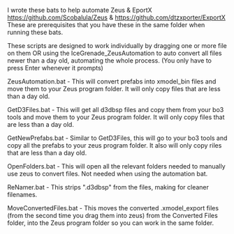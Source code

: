 I wrote these bats to help automate Zeus & EportX
https://github.com/Scobalula/Zeus & https://github.com/dtzxporter/ExportX
These are prerequisites that you have these in the same folder when running these bats.

These scripts are designed to work individually by dragging one or more file on them OR using the IceGrenade_ZeusAutomation to auto convert all files newer than a day old, automating the whole process. (You only have to press Enter whenever it prompts)

ZeusAutomation.bat - This will convert prefabs into xmodel_bin files and move them to your Zeus program folder. It will only copy files that are less than a day old.

GetD3Files.bat - This will get all d3dbsp files and copy them from your bo3 tools and move them to your Zeus program folder. It will only copy files that are less than a day old.

GetNewPrefabs.bat - Similar to GetD3Files, this will go to your bo3 tools and copy all the prefabs to your zeus program folder. It also will only copy riles that are less than a day old.

OpenFolders.bat - This will open all the relevant folders needed to manually use zeus to convert files. Not needed when using the automation bat.

ReNamer.bat - This strips ".d3dbsp" from the files, making for cleaner filenames.

MoveConvertedFiles.bat - This moves the converted .xmodel_export files (from the second time you drag them into zeus) from the Converted Files folder, into the Zeus program folder so you can work in the same folder.
